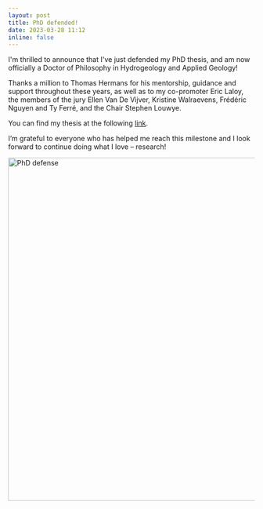 ```yaml
---
layout: post
title: PhD defended!
date: 2023-03-28 11:12
inline: false
---
```


I'm thrilled to announce that I've just defended my PhD thesis, and am now officially a Doctor of Philosophy in Hydrogeology and Applied Geology!

Thanks a million to Thomas Hermans for his mentorship, guidance and support throughout these years, as well as to my co-promoter Eric Laloy, the members of the jury Ellen Van De Vijver, Kristine Walraevens, Frédéric Nguyen and Ty Ferré, and the Chair Stephen Louwye. 

You can find my thesis at the following [link](https://robinthibaut.github.io/assets/pdf/robin_thibaut_2023_dissertation.pdf).

I’m grateful to everyone who has helped me reach this milestone and I look forward to continue doing what I love – research!

[//]: # (Include a picture of the PhD defense here)
<img src="/assets/img/phd/IMG_3206.jpeg" alt="PhD defense" width="700"/>


